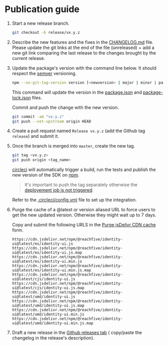 # Publication guide

1. Start a new release branch.

    ```sh
    git checkout -b release/vx.y.z
    ```

2. Describe the new features and the fixes in the [CHANGELOG.md](CHANGELOG.md) file.
   Please update the git links at the end of the file (unreleased) + add a new git link comparing
   the last release to the changes brought by the current release.


3. Update the package's version with the command line below. It should respect the [semver](https://semver.org)
   versioning.

    ```sh
    npm --no-git-tag-version version [<newversion> | major | minor | patch]
    ```

   This command will update the version in the [package.json](package.json) and [package-lock.json](package-lock.json)
   files.

   Commit and push the change with the new version.

    ```sh
    git commit -am "vx.y.z"
    git push --set-upstream origin HEAD
    ```

4. Create a pull request named `Release vx.y.z` (add the Github tag `release`) and submit it.

5. Once the branch is merged into `master`, create the new tag.

    ```sh
    git tag <vx.y.z>
    git push origin <tag_name>
    ```

   [circleci](https://circleci.com) will automatically trigger a build, run the tests and publish the new version of the
   SDK on [npm](https://www.npmjs.com/package/@reachfive/identity-ui).

   > It's important to push the tag separately otherwise the [deployement job is not triggered](https://support.circleci.com/hc/en-us/articles/115013854347-Jobs-builds-not-triggered-when-pushing-tag).

   Refer to the [.circleci/config.yml](.circleci/config.yml) file to set up the integration.

6. Purge the cache of a @latest or version aliased URL to force users to get the new updated version. Otherwise they might wait up to 7 days.

   Copy and submit the following URLS in the [Purge jsDelivr CDN cache](https://www.jsdelivr.com/tools/purge) form.

   ```
   https://cdn.jsdelivr.net/npm/@reachfive/identity-ui@latest/es/identity-ui.js
   https://cdn.jsdelivr.net/npm/@reachfive/identity-ui@latest/es/identity-ui.js.map
   https://cdn.jsdelivr.net/npm/@reachfive/identity-ui@latest/es/identity-ui.min.js
   https://cdn.jsdelivr.net/npm/@reachfive/identity-ui@latest/es/identity-ui.min.js.map
   https://cdn.jsdelivr.net/npm/@reachfive/identity-ui@latest/cjs/identity-ui.js
   https://cdn.jsdelivr.net/npm/@reachfive/identity-ui@latest/cjs/identity-ui.js.map
   https://cdn.jsdelivr.net/npm/@reachfive/identity-ui@latest/umd/identity-ui.js
   https://cdn.jsdelivr.net/npm/@reachfive/identity-ui@latest/umd/identity-ui.js.map
   https://cdn.jsdelivr.net/npm/@reachfive/identity-ui@latest/umd/identity-ui.min.js
   https://cdn.jsdelivr.net/npm/@reachfive/identity-ui@latest/umd/identity-ui.min.js.map
   ```

7. Draft a new release in the [Github releases tab](https://github.com/ReachFive/identity-web-ui-sdk/releases) (
   copy/paste the changelog in the release's description).
